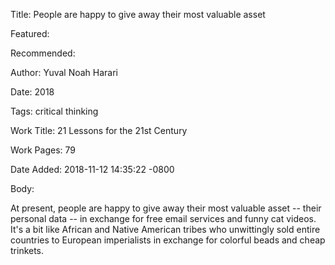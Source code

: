 Title: People are happy to give away their most valuable asset

Featured: 

Recommended: 

Author: Yuval Noah Harari

Date: 2018

Tags: critical thinking

Work Title: 21 Lessons for the 21st Century

Work Pages:  79

Date Added: 2018-11-12 14:35:22 -0800

Body:

At present, people are happy to give away their most valuable asset -- their personal data -- in exchange for free email services and funny cat videos. It's a bit like African and Native American tribes who unwittingly sold entire countries to European imperialists in exchange for colorful beads and cheap trinkets. 


